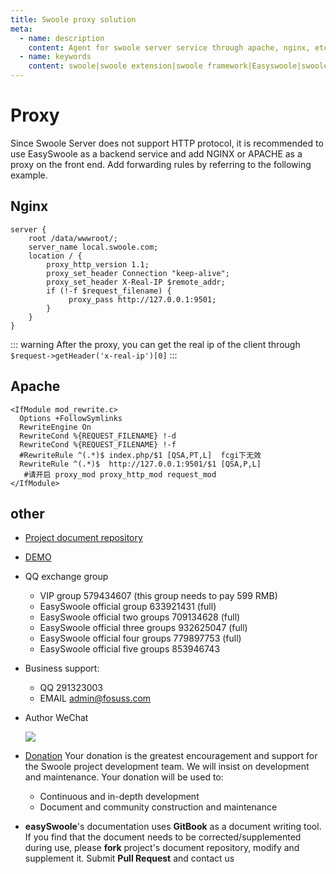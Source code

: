 ```yaml
---
title: Swoole proxy solution
meta:
  - name: description
    content: Agent for swoole server service through apache, nginx, etc.
  - name: keywords
    content: swoole|swoole extension|swoole framework|Easyswoole|swoole service agent|service agent
---
```

# Proxy
Since Swoole Server does not support HTTP protocol, it is recommended to use EasySwoole as a backend service and add NGINX or APACHE as a proxy on the front end. Add forwarding rules by referring to the following example.


## Nginx
```
server {
    root /data/wwwroot/;
    server_name local.swoole.com;
    location / {
        proxy_http_version 1.1;
        proxy_set_header Connection "keep-alive";
        proxy_set_header X-Real-IP $remote_addr;
        if (!-f $request_filename) {
             proxy_pass http://127.0.0.1:9501;
        }
    }
}
```

::: warning 
After the proxy, you can get the real ip of the client through `$request->getHeader('x-real-ip')[0]`
:::

## Apache
```
<IfModule mod_rewrite.c>
  Options +FollowSymlinks
  RewriteEngine On
  RewriteCond %{REQUEST_FILENAME} !-d
  RewriteCond %{REQUEST_FILENAME} !-f
  #RewriteRule ^(.*)$ index.php/$1 [QSA,PT,L]  fcgi下无效
  RewriteRule ^(.*)$  http://127.0.0.1:9501/$1 [QSA,P,L]
   #请开启 proxy_mod proxy_http_mod request_mod
</IfModule>
```

## other

- [Project document repository](https://github.com/easy-swoole/doc)

- [DEMO](https://github.com/easy-swoole/demo)

- QQ exchange group
    - VIP group 579434607 (this group needs to pay 599 RMB)
    - EasySwoole official group 633921431 (full)
    - EasySwoole official two groups 709134628 (full)
    - EasySwoole official three groups 932625047 (full)
    - EasySwoole official four groups 779897753 (full)
    - EasySwoole official five groups 853946743
    
- Business support:
    - QQ 291323003
    - EMAIL admin@fosuss.com   
- Author WeChat

     ![](/Images/authWx.png)
    
- [Donation](/Preface/donate.md)
  Your donation is the greatest encouragement and support for the Swoole project development team. We will insist on development and maintenance. Your donation will be used to:
        
  - Continuous and in-depth development
  - Document and community construction and maintenance
  
- **easySwoole**'s documentation uses **GitBook** as a document writing tool. If you find that the document needs to be corrected/supplemented during use, please **fork** project's document repository, modify and supplement it. Submit **Pull Request** and contact us

